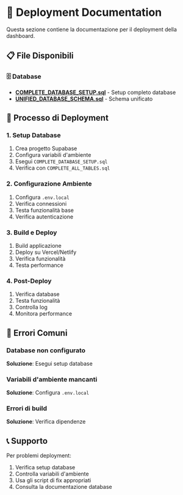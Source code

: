 # 🚀 Deployment Documentation

Questa sezione contiene la documentazione per il deployment della dashboard.

## 📋 File Disponibili

### 🗄️ Database
- **[COMPLETE_DATABASE_SETUP.sql](../database/COMPLETE_DATABASE_SETUP.sql)** - Setup completo database
- **[UNIFIED_DATABASE_SCHEMA.sql](../database/UNIFIED_DATABASE_SCHEMA.sql)** - Schema unificato

## 🎯 Processo di Deployment

### 1. Setup Database
1. Crea progetto Supabase
2. Configura variabili d'ambiente
3. Esegui `COMPLETE_DATABASE_SETUP.sql`
4. Verifica con `COMPLETE_ALL_TABLES.sql`

### 2. Configurazione Ambiente
1. Configura `.env.local`
2. Verifica connessioni
3. Testa funzionalità base
4. Verifica autenticazione

### 3. Build e Deploy
1. Build applicazione
2. Deploy su Vercel/Netlify
3. Verifica funzionalità
4. Testa performance

### 4. Post-Deploy
1. Verifica database
2. Testa funzionalità
3. Controlla log
4. Monitora performance

## 🚨 Errori Comuni

### Database non configurato
**Soluzione**: Esegui setup database

### Variabili d'ambiente mancanti
**Soluzione**: Configura `.env.local`

### Errori di build
**Soluzione**: Verifica dipendenze

## 📞 Supporto

Per problemi deployment:
1. Verifica setup database
2. Controlla variabili d'ambiente
3. Usa gli script di fix appropriati
4. Consulta la documentazione database
